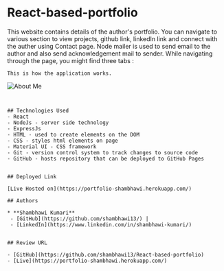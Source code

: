 # React-based-portfolio
This website contains details of the author's portfolio. You can navigate to various section to view projects, github link, linkedIn link and connect with the auther using Contact page. Node mailer is used to send email to the author and also send acknowledgement mail to sender.
While navigating through the page, you might find three tabs :

```
This is how the application works.
```
 ![About Me](public/assets/desktop-view.gif) 

```


## Technologies Used
- React
- NodeJs - server side technology
- ExpressJs
- HTML - used to create elements on the DOM
- CSS - styles html elements on page
- Material UI - CSS framework
- Git - version control system to track changes to source code
- GitHub - hosts repository that can be deployed to GitHub Pages


## Deployed Link

[Live Hosted on](https://portfolio-shambhawi.herokuapp.com/)

## Authors

* **Shambhawi Kumari**
 - [GitHub](https://github.com/shambhawi13/) | 
 - [LinkedIn](https://www.linkedin.com/in/shambhawi-kumari/)


## Review URL

- [GitHub](https://github.com/shambhawi13/React-based-portfolio)
- [Live](https://portfolio-shambhawi.herokuapp.com/)



